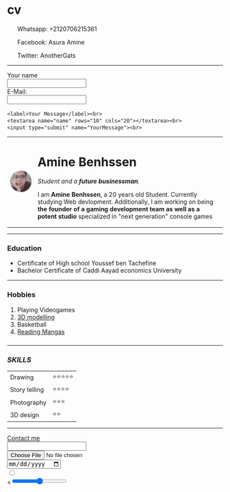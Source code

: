 # cv<!DOCTYPE html>
<html lang="en" dir="ltr">

<head>
  <meta charset="utf-8">
  <title>Contact informations</title>
</head>

<body>
  <ul>Whatsapp: +2120706215361</ul>
  <ul>Facebook: Asura Amine</ul>
  <ul>Twitter: AnotherGats</ul>
  <hr>
  <form action="mailto:amineberserk7@gmail.com" method="post" enctype:"text/plain">
    <label>Your name</label><br>
    <input type="text" name="Your name" value=""><br>
    <label>E-Mail:</label><br>
    <input type="text" name="YourEmail" value=""><br>



    <label>Your Message</label><br>
    <textarea name="name" rows="10" cols="20"></textarea><br>
    <input type="submit" name="YourMessage"><br>





  </form>
</body>

</html>

<!DOCTYPE html>
<html lang="en" dir="ltr">

<head>
  <meta charset="utf-8">
  <title>Amine's personal site</title>
</head>

<body>
  <table cellspacing="20">
    <tr>
      <td><img src="amine.png" alt="amine"></td>
      <td>
        <h1>Amine Benhssen</h1>
        <p><em> Student and a <strong>future businessman</strong>.</em></p>
        <p>I am <strong>Amine Benhssen</strong>, a 20 years old Student. Currently studying Web devlopment. Additionally, I am working on being <strong>the founder of a gaming development team as well as a potent studio</strong> specialized
          in "next
          generation" console games</p>
      </td>
    </tr>
  </table>
  <hr>
  <h3>Education</h3>
  <ul>
    <li>Certificate of High school Youssef ben Tachefine</li>
    <li>Bachelor Certificate of Caddi Aayad economics University</li>
  </ul>
  <hr />
  <h3>Hobbies</h3>
  <ol>
    <li>Playing Videogames</li>
    <li><a href="https://www.blender.org/press/big-blender-projects-for-2021/">3D modelling</a></li>
    <li>Basketball</li>
    <li><a href="https://readmanga.se/">Reading Mangas</a></li>
  </ol>
  <h3>
    <hr>
    <p>
    <h3><em>SKILLS</em></h3>
    </p>
    <table cellspacing=10>
      <tr>
        <td>Drawing</td>
        <td>⭐⭐⭐⭐⭐</td>
      </tr>
      <tr>
        <td>Story telling</td>
        <td>⭐⭐⭐⭐</td>
      </tr>
      <tr>
        <td>Photography</td>
        <td>⭐⭐⭐</td>
      </tr>
      <tr>
        <td>3D design</td>
        <td>⭐⭐</td>
      </tr>
    </table>
    <hr>
    <a href="contact.html">Contact me</a><br>





</body>

</html>

<form class="" action="index.html" method="post">
  <input type="text" name="" value=""><br>
  <input type="File" name="" value=""><br>
  <input type="date" name="" value=""><br>
  <input type="radio" name="" value=""><br>
  <<input type="range" name="" value=""><br>
</form>


